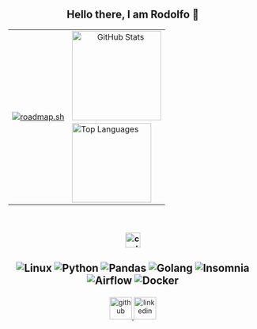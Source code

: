 <h2 align="center"> Hello there, I am Rodolfo 👋 </h2>

<table align="center" cellpadding="0">
  <tr>
    <!-- Quadrante 1 & 4 -->
    <td rowspan="2" align="center">
      <a href="https://roadmap.sh">
        <img src="https://roadmap.sh/card/tall/67584132ecc889bb0db96c28?variant=dark&roadmaps=ai-data-scientist" alt="roadmap.sh"/>
      </a>
    </td>
    <!-- Quadrante 2 -->
    <td align="center">
      <a href="https://github.com/rodolfo0259">
        <img src="https://github-readme-stats.vercel.app/api?username=rodolfo0259&show_icons=true&theme=react&include_all_commits=true&count_private=true" alt="GitHub Stats" height="180em"/>
      </a>
    </td>
  </tr>
  <tr>
    <!-- Quadrante 3 -->
    <td align="left">
      <a href="https://github.com/rodolfo0259">
        <img src="https://github-readme-stats.vercel.app/api/top-langs/?username=rodolfo0259&layout=compact&langs_count=4&theme=react" alt="Top Languages" height="160em"/>
      </a>
    </td>
  </tr>
</table>



<br>

<h3 align="center">

  <a href="https://www.codewars.com/users/rodolfo0259">
    <img src="https://www.codewars.com/users/rodolfo0259/badges/micro" alt='codewars' height='30'>
  </a>
</h3>


<h2 align="center">

![Linux](https://img.shields.io/badge/Linux-FCC624?style=for-the-badge&logo=linux&logoColor=black)
![Python](https://img.shields.io/badge/python-3670A0?style=for-the-badge&logo=python&logoColor=ffdd54)
![Pandas](https://img.shields.io/badge/pandas-%23150458.svg?style=for-the-badge&logo=pandas)
![Golang](https://img.shields.io/badge/Go-017CEE?style=for-the-badge&logo=go&logoColor=white)
![Insomnia](https://img.shields.io/badge/Insomnia-black?style=for-the-badge&logo=insomnia&logoColor=5849BE)
![Airflow](https://img.shields.io/badge/Airflow-017CEE?style=for-the-badge&logo=Apache%20Airflow&logoColor=white)
![Docker](https://img.shields.io/badge/docker-%230db7ed.svg?style=for-the-badge&logo=docker&logoColor=white)
<!--
![Rust](https://img.shields.io/badge/Rust-000000?style=for-the-badge&logo=rust&logoColor=white)
![Neovim](https://img.shields.io/badge/NeoVim-%2357A143.svg?&style=for-the-badge&logo=neovim&logoColor=white)
![NodeJS](https://img.shields.io/badge/node.js-6DA55F?style=for-the-badge&logo=node.js&logoColor=white)
![React](https://img.shields.io/badge/react-%2320232a.svg?style=for-the-badge&logo=react&logoColor=%2361DAFB)
![TypeScript](https://img.shields.io/badge/typescript-%23007ACC.svg?style=for-the-badge&logo=typescript&logoColor=white)
-->
</h2>

<p align="center">
  <a href="https://github.com/rodolfo0259"> 
    <img src='https://cdn.jsdelivr.net/npm/simple-icons@3.0.1/icons/github.svg' alt='github' height='45'> 
  </a>
  <a href="https://www.linkedin.com/in/rodolfo-contieri-113b661a0"> 
    <img src='https://cdn.jsdelivr.net/npm/simple-icons@3.0.1/icons/linkedin.svg' alt='linkedin' height='45'> 
  </a>
  <!--
  <a href="https://www.codewars.com/users/rodolfo0259">
    <img src="https://cdn.jsdelivr.net/npm/simple-icons@3.0.1/icons/codewars.svg" alt='codewars' height='45'>
  </a>
-->
</p>





<!-- Comments

[<img src='https://raw.githubusercontent.com/rahulbanerjee26/githubAboutMeGenerator/main/icons/linked-in-alt.svg' alt='linkedin' height='40'>](https://www.linkedin.com/in/rodolfo-baldin-113b661a0)
**rodolfo0259/rodolfo0259** is a ✨ _special_ ✨ repository because its `README.md` (this file) appears on your GitHub profile.

Badges -> https://github.com/Ileriayo/markdown-badges
![Python](https://img.shields.io/badge/python-3670A0?style=for-the-badge&logo=python&logoColor=ffdd54)
![Pandas](https://img.shields.io/badge/pandas-%23150458.svg?style=for-the-badge&logo=pandas&logoColor=white)


  
Here are some ideas to get you started:

- 🔭 I’m currently working on ...
- 🌱 I’m currently learning ...
- 👯 I’m looking to collaborate on ...
- 🤔 I’m looking for help with ...
- 💬 Ask me about ...
- 📫 How to reach me: ...
- 😄 Pronouns: ...
- ⚡ Fun fact: ...

python logo [<img width ='32px' src ='https://raw.githubusercontent.com/rahulbanerjee26/githubAboutMeGenerator/main/icons/python.svg'>](https://github.com/rodolfo0259)

-->

